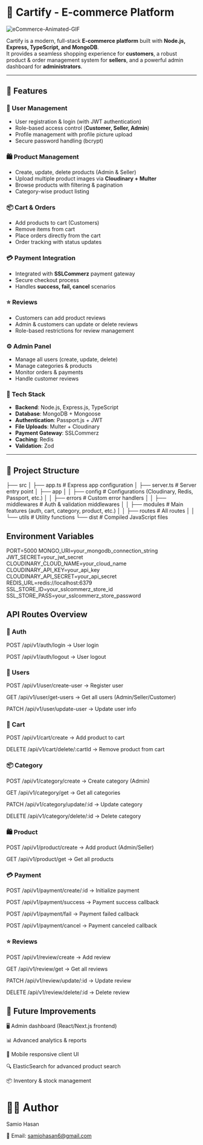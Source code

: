 # 🛒 Cartify - E-commerce Platform
![eCommerce-Animated-GIF](https://github.com/user-attachments/assets/ab6bf50d-7e10-4708-968e-55190ad2304a)

Cartify is a modern, full-stack **E-commerce platform** built with **Node.js, Express, TypeScript, and MongoDB**.  
It provides a seamless shopping experience for **customers**, a robust product & order management system for **sellers**, and a powerful admin dashboard for **administrators**.  

---

## 🚀 Features

### 👤 User Management
- User registration & login (with JWT authentication)
- Role-based access control (**Customer, Seller, Admin**)
- Profile management with profile picture upload
- Secure password handling (bcrypt)

### 🛍️ Product Management
- Create, update, delete products (Admin & Seller)
- Upload multiple product images via **Cloudinary + Multer**
- Browse products with filtering & pagination
- Category-wise product listing

### 📦 Cart & Orders
- Add products to cart (Customers)
- Remove items from cart
- Place orders directly from the cart
- Order tracking with status updates

### 💳 Payment Integration
- Integrated with **SSLCommerz** payment gateway
- Secure checkout process
- Handles **success, fail, cancel** scenarios

### ⭐ Reviews
- Customers can add product reviews
- Admin & customers can update or delete reviews
- Role-based restrictions for review management

### ⚙️ Admin Panel
- Manage all users (create, update, delete)
- Manage categories & products
- Monitor orders & payments
- Handle customer reviews

### 📂 Tech Stack
- **Backend**: Node.js, Express.js, TypeScript  
- **Database**: MongoDB + Mongoose  
- **Authentication**: Passport.js + JWT  
- **File Uploads**: Multer + Cloudinary  
- **Payment Gateway**: SSLCommerz  
- **Caching**: Redis  
- **Validation**: Zod  

---

## 📁 Project Structure

├── src
│ ├── app.ts # Express app configuration
│ ├── server.ts # Server entry point
│ ├── app
│ │ ├── config # Configurations (Cloudinary, Redis, Passport, etc.)
│ │ ├── errors # Custom error handlers
│ │ ├── middlewares # Auth & validation middlewares
│ │ ├── modules # Main features (auth, cart, category, product, etc.)
│ │ ├── routes # All routes
│ │ └── utils # Utility functions
└── dist # Compiled JavaScript files

## Environment Variables
PORT=5000
MONGO_URI=your_mongodb_connection_string
JWT_SECRET=your_jwt_secret
CLOUDINARY_CLOUD_NAME=your_cloud_name
CLOUDINARY_API_KEY=your_api_key
CLOUDINARY_API_SECRET=your_api_secret
REDIS_URL=redis://localhost:6379
SSL_STORE_ID=your_sslcommerz_store_id
SSL_STORE_PASS=your_sslcommerz_store_password

## API Routes Overview
### 👤 Auth

POST /api/v1/auth/login → User login

POST /api/v1/auth/logout → User logout

### 👥 Users

POST /api/v1/user/create-user → Register user

GET /api/v1/user/get-users → Get all users (Admin/Seller/Customer)

PATCH /api/v1/user/update-user → Update user info

### 🛒 Cart

POST /api/v1/cart/create → Add product to cart

DELETE /api/v1/cart/delete/:cartId → Remove product from cart

### 📦 Category

POST /api/v1/category/create → Create category (Admin)

GET /api/v1/category/get → Get all categories

PATCH /api/v1/category/update/:id → Update category

DELETE /api/v1/category/delete/:id → Delete category

### 🛍️ Product

POST /api/v1/product/create → Add product (Admin/Seller)

GET /api/v1/product/get → Get all products

### 💳 Payment

POST /api/v1/payment/create/:id → Initialize payment

POST /api/v1/payment/success → Payment success callback

POST /api/v1/payment/fail → Payment failed callback

POST /api/v1/payment/cancel → Payment canceled callback

### ⭐ Reviews

POST /api/v1/review/create → Add review

GET /api/v1/review/get → Get all reviews

PATCH /api/v1/review/update/:id → Update review

DELETE /api/v1/review/delete/:id → Delete review

## 🌟 Future Improvements

🖥️ Admin dashboard (React/Next.js frontend)

📊 Advanced analytics & reports

📱 Mobile responsive client UI

🔍 ElasticSearch for advanced product search

📦 Inventory & stock management

# 👨‍💻 Author

Samio Hasan

📧 Email: samiohasan6@gmail.com
